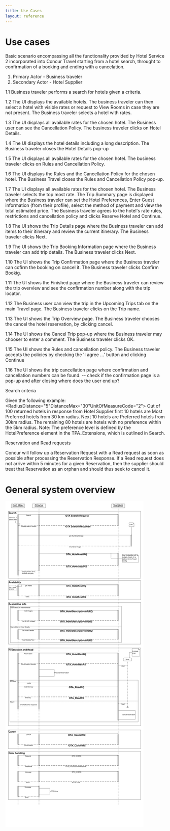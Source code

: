 ```yaml
---
title: Use Cases
layout: reference
---
```




# Use cases

Basic scenario encompassing all the functionality provided by Hotel Service 2 incorporated into Concur Travel starting from a hotel search, throught to confirmation of a booking and ending with a cancelation.

1. Primary Actor - Business traveler
2. Secondary Actor - Hotel Supplier


1.1 Business traveler performs a search for hotels given a criteria.  

1.2 The UI displays the available hotels.  The business traveler can then select a hotel with visible rates or request to View Rooms in case they are not present.  The Business traveler selects a hotel with rates.

1.3 The UI displays all available rates for the chosen hotel.  The Business user can see the Cancellation Policy.  The business traveler clicks on Hotel Details.

1.4 The UI displays the hotel details including a long description.  The Business traveler closes the Hotel Details pop-up

1.5 The UI displays all available rates for the chosen hotel. The business traveler clicks on Rules and Cancellation Policy.

1.6 The UI displays the Rules and the Cancellation Policy for the chosen hotel.  The Business Travel closes the Rules and Cancellation Policy pop-up.

1.7 The UI displays all available rates for the chosen hotel.  The Business traveler selects the top most rate.  The Trip Summary page is displayed where the Business traveler can set the Hotel Preferences, Enter Guest information (from their profile), select the method of payment and view the total estimated price.  The Business traveler agrees to the hotel's rate rules, restrictions and cancellation policy and clicks Reserve Hotel and Continue.

1.8 The UI shows the Trip Details page where the Business traveler can add items to their itinerary and review the current itinerary.  The Business traveler clicks Next.

1.9 The UI shows the Trip Booking Information page where the Business traveler can add trip details.  The Business traveler clicks Next.

1.10 The UI shows the Trip Confirmation page where the Business traveler can cofirm the booking on cancel it.  The Business traveler clicks Confirm Bookig.

1.11 The UI shows the Finished page where the Business traveler can review the trip overview and see the confirmation number along with the trip locator.

1.12 The Business user can view the trip in the Upcoming Trips tab on the main Travel page.  The Business traveler clicks on the Trip name. 

1.13 The UI shows the Trip Overview page.  The Business traveler chooses the cancel the hotel reservation, by clicking cancel.

1.14 The UI shows the Cancel Trip pop-up where the Business traveler may chooser to enter a comment. The Business traveler clicks OK.

1.15 The UI shows the Rules and cancellation policy.  The Business traveler accepts the policies by checking the 'I agree ...' button and clicking Continue

1.16 The UI shows the trip cancellation page where confirmation and cancellation numbers can be found.  <The Business traveler closes the pop-up and is now on the Trip page> -- check if the confirmation page is a pop-up and after closing where does the user end up?




Search criteria

Given the following example: 
<RadiusDistance="5"DistanceMax="30"UnitOfMeasureCode="2">
Out of 100 returned hotels in response from Hotel Supplier first 10 hotels are Most Preferred hotels from 30 km radius. Next 10 hotels are Preferred hotels from 30km radius. The remaining 80 hotels are hotels with no preference within the 5km radius. Note: The preference level is defined by the HotelPreference element in the TPA_Extensions, which is outlined in Search.


Reservation and Read requests

Concur will follow up a Reservation Request with a Read request as soon as possible after processing the Reservation Response. If a Read request does not arrive within 5 minutes for a given Reservation, then the supplier should treat that Reservation as an orphan and should thus seek to cancel it.





 
# General system overview 

![./media/image1.png](./images/diagrams/hs2-sequence-diagram.png)
